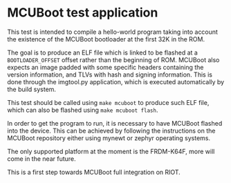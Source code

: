# MCUBoot test application
This test is intended to compile a hello-world program taking into account
the existence of the MCUBoot bootloader at the first 32K in the ROM.

The goal is to produce an ELF file which is linked to be flashed at a
`BOOTLOADER_OFFSET` offset rather than the beginning of ROM. MCUBoot also
expects an image padded with some specific headers containing the version
information, and TLVs with hash and signing information. This is done through
the imgtool.py application, which is executed automatically by the build
system.

This test should be called using `make mcuboot` to produce such ELF file,
which can also be flashed using `make mcuboot flash`.

In order to get the program to run, it is necessary to have MCUBoot flashed
into the device. This can be achieved by following the instructions on the
MCUBoot repository either using mynewt or zephyr operating systems.

The only supported platform at the moment is the FRDM-K64F, more will come
in the near future.

This is a first step towards MCUBoot full integration on RIOT.